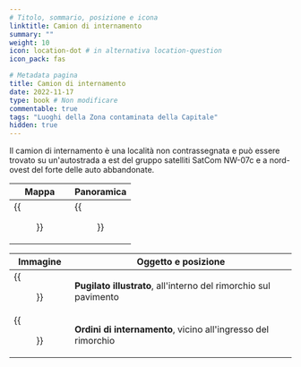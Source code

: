 ```yaml
---
# Titolo, sommario, posizione e icona
linktitle: Camion di internamento
summary: ""
weight: 10
icon: location-dot # in alternativa location-question
icon_pack: fas

# Metadata pagina
title: Camion di internamento
date: 2022-11-17
type: book # Non modificare
commentable: true
tags: "Luoghi della Zona contaminata della Capitale"
hidden: true
---
```




Il camion di internamento è una località non contrassegnata  e può essere trovato su un'autostrada a est del gruppo satelliti SatCom NW-07c e a nord-ovest del forte delle auto abbandonate.

| Mappa                                | Panoramica                               |
| ------------------------------------ | ---------------------------------------- |
| {{<figure src="fo3/SA_NW_07_loc.webp">}} | {{<figure src="fo3/Internment_truck.webp">}} |

| Immagine                                                    | Oggetto e posizione                                              |
| ----------------------------------------------------------- | ---------------------------------------------------------------- |
| {{<figure src="fo3/FO3_PI_SatCom_Array_07_Intern_truck.webp">}} | **Pugilato illustrato**, all'interno del rimorchio sul pavimento |
| {{<figure src="fo3/Internment_orders_and_PI.webp">}}            | **Ordini di internamento**, vicino all'ingresso del rimorchio    |
